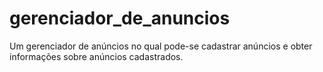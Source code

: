 # gerenciador_de_anuncios
Um gerenciador de anúncios no qual pode-se cadastrar anúncios e obter informações sobre anúncios cadastrados.
